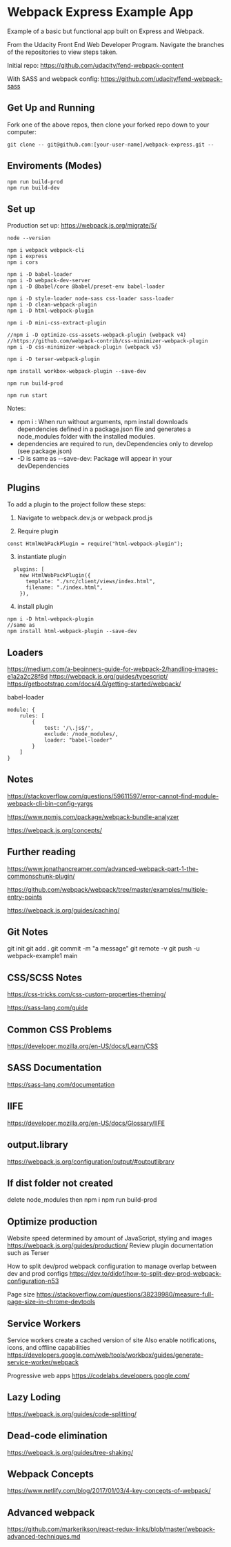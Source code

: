 # Webpack Express Example App

Example of a basic but functional app built on Express and Webpack.

From the Udacity Front End Web Developer Program. Navigate the branches of the repositories to view steps taken.

Initial repo:
https://github.com/udacity/fend-webpack-content

With SASS and webpack config:
https://github.com/udacity/fend-webpack-sass

## Get Up and Running

Fork one of the above repos, then clone your forked repo down to your computer:

```
git clone -- git@github.com:[your-user-name]/webpack-express.git --

```

## Enviroments (Modes)

```
npm run build-prod
npm run build-dev
```

## Set up

Production set up: https://webpack.js.org/migrate/5/

```
node --version

npm i webpack webpack-cli
npm i express
npm i cors

npm i -D babel-loader
npm i -D webpack-dev-server
npm i -D @babel/core @babel/preset-env babel-loader

npm i -D style-loader node-sass css-loader sass-loader
npm i -D clean-webpack-plugin
npm i -D html-webpack-plugin

npm i -D mini-css-extract-plugin

//npm i -D optimize-css-assets-webpack-plugin (webpack v4)
//https://github.com/webpack-contrib/css-minimizer-webpack-plugin
npm i -D css-minimizer-webpack-plugin (webpack v5)

npm i -D terser-webpack-plugin

npm install workbox-webpack-plugin --save-dev

npm run build-prod

npm run start
```

Notes:

- npm i : When run without arguments, npm install downloads dependencies defined in a package.json file and generates a node_modules folder with the installed modules.
- dependencies are required to run, devDependencies only to develop (see package.json)
- -D is same as --save-dev: Package will appear in your devDependencies

## Plugins

To add a plugin to the project follow these steps:

1. Navigate to webpack.dev.js or webpack.prod.js

2. Require plugin

```
const HtmlWebPackPlugin = require("html-webpack-plugin");
```

3. instantiate plugin

```
  plugins: [
    new HtmlWebPackPlugin({
      template: "./src/client/views/index.html",
      filename: "./index.html",
    }),
```

4. install plugin

```
npm i -D html-webpack-plugin
//same as
npm install html-webpack-plugin --save-dev
```

## Loaders

https://medium.com/a-beginners-guide-for-webpack-2/handling-images-e1a2a2c28f8d
https://webpack.js.org/guides/typescript/
https://getbootstrap.com/docs/4.0/getting-started/webpack/

babel-loader

```
module: {
    rules: [
        {
            test: '/\.js$/',
            exclude: /node_modules/,
            loader: "babel-loader"
        }
    ]
}
```

## Notes

https://stackoverflow.com/questions/59611597/error-cannot-find-module-webpack-cli-bin-config-yargs

https://www.npmjs.com/package/webpack-bundle-analyzer

https://webpack.js.org/concepts/

## Further reading

https://www.jonathancreamer.com/advanced-webpack-part-1-the-commonschunk-plugin/

https://github.com/webpack/webpack/tree/master/examples/multiple-entry-points

https://webpack.js.org/guides/caching/

## Git Notes

git init
git add .
git commit -m "a message"
git remote -v
git push -u webpack-example1 main

## CSS/SCSS Notes

https://css-tricks.com/css-custom-properties-theming/

https://sass-lang.com/guide

## Common CSS Problems

https://developer.mozilla.org/en-US/docs/Learn/CSS

## SASS Documentation

https://sass-lang.com/documentation

## IIFE

https://developer.mozilla.org/en-US/docs/Glossary/IIFE

## output.library

https://webpack.js.org/configuration/output/#outputlibrary

## If dist folder not created

delete node_modules then
npm i
npm run build-prod

## Optimize production

Website speed determined by amount of JavaScript, styling and images
https://webpack.js.org/guides/production/
Review plugin documentation such as Terser

How to split dev/prod webpack configuration to manage overlap between dev and prod configs
https://dev.to/didof/how-to-split-dev-prod-webpack-configuration-n53

Page size
https://stackoverflow.com/questions/38239980/measure-full-page-size-in-chrome-devtools

## Service Workers

Service workers create a cached version of site
Also enable notifications, icons, and offline capabilities
https://developers.google.com/web/tools/workbox/guides/generate-service-worker/webpack

Progressive web apps
https://codelabs.developers.google.com/

## Lazy Loding

https://webpack.js.org/guides/code-splitting/

## Dead-code elimination

https://webpack.js.org/guides/tree-shaking/

## Webpack Concepts

https://www.netlify.com/blog/2017/01/03/4-key-concepts-of-webpack/

## Advanced webpack

https://github.com/markerikson/react-redux-links/blob/master/webpack-advanced-techniques.md
